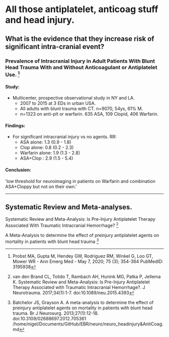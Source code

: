 # All those antiplatelet, anticoag stuff and head injury.

## __What is the evidence that they increase risk of significant intra-cranial event?__

### Prevalence of Intracranial Injury in Adult Patients With Blunt Head Trauma With and Without Anticoagulant or Antiplatelet Use. [^Probst2020]

#### Study:  
- Multicenter, prospective observational study in NY and LA.
    - 2007 to 2015 at 3 EDs in urban USA.
    - All adults with blunt trauma with CT. n=9070, 54ys, 61% M. 
    - n=1323 on anti-plt or warfarin. 635 ASA, 109 Clopid, 406 Warfarin.

#### Findings:  
- For significant intracranial injury vs no agents. RR:
    - ASA alone: 1.3 (0.9 - 1.8)
    - Clop alone: 0.8 (0.2 - 2.3)
    - Warfarin alone: 1.9 (1.3 - 2.8)
    - ASA+Clop : 2.9 (1.5 - 5.4)

#### Conclusion:  
'low threshold for neuroimaging in patients on Warfarin and combination ASA+Cloppy but not on their own.'

---

## Systematic Review and Meta-analyses.

Systematic Review and Meta-Analysis: Is Pre-Injury Antiplatelet Therapy Associated With Traumatic Intracranial Hemorrhage? [^vandenBrand2017] 

A Meta-Analysis to determine the effect of preinjury antiplatelet agents on mortality in patients with blunt head trauma [^Batchelor2013]



[^Probst2020]: Probst MA, Gupta M, Hendey GW, Rodriguez RM, Winkel G, Loo GT, Mower WR - Ann Emerg Med - May 7, 2020; 75 (3); 354-364 PubMedID: 3195938

[^vandenBrand2017]: van den Brand CL, Tolido T, Rambach AH, Hunink MG, Patka P, Jellema K. Systematic Review and Meta-Analysis: Is Pre-Injury Antiplatelet Therapy Associated with Traumatic Intracranial Hemorrhage?. J Neurotrauma. 2017;34(1):1-7. doi:10.1089/neu.2015.4393

[^Batchelor2013]: Batchelor JS, Grayson A. A meta-analysis to determine the effect of preinjury antiplatelet agents on mortality in patients with blunt head trauma. Br J Neurosurg. 2013;27(1):12-18. doi:10.3109/02688697.2012.705361
/home/nigel/Documents/GitHub/EBR/neuro/neuro_headinjury&AntiCoag.md
